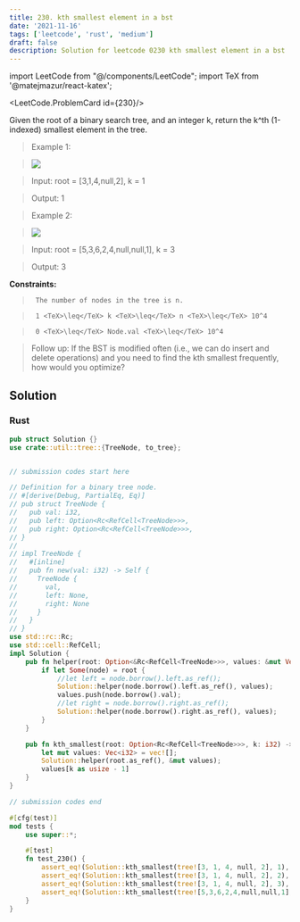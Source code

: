 ```yaml
---
title: 230. kth smallest element in a bst
date: '2021-11-16'
tags: ['leetcode', 'rust', 'medium']
draft: false
description: Solution for leetcode 0230 kth smallest element in a bst
---
```

import LeetCode from "@/components/LeetCode";
import TeX from '@matejmazur/react-katex';

<LeetCode.ProblemCard id={230}/>
 

  Given the root of a binary search tree, and an integer k, return the k^th (1-indexed) smallest element in the tree.

   

 >   Example 1:

 >   ![](https://assets.leetcode.com/uploads/2021/01/28/kthtree1.jpg)

 >   Input: root <TeX>=</TeX> [3,1,4,null,2], k <TeX>=</TeX> 1

 >   Output: 1

  

 >   Example 2:

 >   ![](https://assets.leetcode.com/uploads/2021/01/28/kthtree2.jpg)

 >   Input: root <TeX>=</TeX> [5,3,6,2,4,null,null,1], k <TeX>=</TeX> 3

 >   Output: 3

  

   

  **Constraints:**

  

 >   	The number of nodes in the tree is n.

 >   	1 <TeX>\leq</TeX> k <TeX>\leq</TeX> n <TeX>\leq</TeX> 10^4

 >   	0 <TeX>\leq</TeX> Node.val <TeX>\leq</TeX> 10^4

  

   

 >   Follow up: If the BST is modified often (i.e., we can do insert and delete operations) and you need to find the kth smallest frequently, how would you optimize?


## Solution
### Rust
```rust
pub struct Solution {}
use crate::util::tree::{TreeNode, to_tree};


// submission codes start here

// Definition for a binary tree node.
// #[derive(Debug, PartialEq, Eq)]
// pub struct TreeNode {
//   pub val: i32,
//   pub left: Option<Rc<RefCell<TreeNode>>>,
//   pub right: Option<Rc<RefCell<TreeNode>>>,
// }
// 
// impl TreeNode {
//   #[inline]
//   pub fn new(val: i32) -> Self {
//     TreeNode {
//       val,
//       left: None,
//       right: None
//     }
//   }
// }
use std::rc::Rc;
use std::cell::RefCell;
impl Solution {
    pub fn helper(root: Option<&Rc<RefCell<TreeNode>>>, values: &mut Vec<i32>) {
        if let Some(node) = root {
            //let left = node.borrow().left.as_ref();
            Solution::helper(node.borrow().left.as_ref(), values);
            values.push(node.borrow().val);
            //let right = node.borrow().right.as_ref();
            Solution::helper(node.borrow().right.as_ref(), values);
        }
    }

    pub fn kth_smallest(root: Option<Rc<RefCell<TreeNode>>>, k: i32) -> i32 {
        let mut values: Vec<i32> = vec![];
        Solution::helper(root.as_ref(), &mut values);
        values[k as usize - 1]
    }
}

// submission codes end

#[cfg(test)]
mod tests {
    use super::*;

    #[test]
    fn test_230() {
        assert_eq!(Solution::kth_smallest(tree![3, 1, 4, null, 2], 1), 1);
        assert_eq!(Solution::kth_smallest(tree![3, 1, 4, null, 2], 2), 2);
        assert_eq!(Solution::kth_smallest(tree![3, 1, 4, null, 2], 3), 3);
        assert_eq!(Solution::kth_smallest(tree![5,3,6,2,4,null,null,1], 3), 3);
    }
}

```
